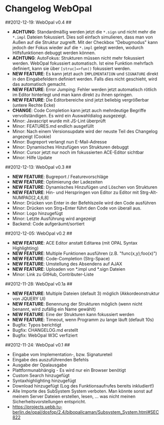 Changelog WebOpal
==================================

##2012-12-19: WebOpal v0.4 ##
- **ACHTUNG**: Standardmäßig werden jetzt die `*.sign` und nicht mehr die `*.impl` Dateien fokussiert. Dies soll einfach simulieren, dass man von Außen auf die Struktur zugreift. Mit der Checkbox "Debugmodus" kann jedoch der Fokus wieder auf die `*.impl` gelegt werden, wodurch Hilfsfunktionen debuggt werden können.
- **ACHTUNG**: AutoFokus: Strukturen müssen nicht mehr fokussiert werden. WebOpal fokussiert automatisch. Ist eine Funktion mehrfach definiert, kann sie über `[struc]=>fun()` fokussiert werden.
- **NEW FEATURE**: Es kann jetzt auch `IMPLEMENTATION` und `SIGNATURE` direkt in den Eingabefeldern definiert werden. Falls dies nicht geschieht, wird das automatisch gemacht.
- **NEW FEATURE**: Error Jumping: Fehler werden jetzt automatisch rötlich im Editor hinterlegt und man kann direkt zu ihnen springen.
- **NEW FEATURE**: Die Editorbereiche sind jetzt beliebig vergrößerbar (untere Rechte Ecke)
- **CHANGE**: Code Completion kann jetzt auch mehrdeutige Begriffe vervollständigen. Es wird ein Auswahldialog ausgezeigt.
- Minor: Javascript wurde mit JS-Lint überprüft
- Minor: FEATURES.md endlich ausgefüllt
- Minor: Nach einem Versionsupdate wird der neuste Teil des Changelog angezeigt (Cookie)
- Minor: Bugreport verlangt nun E-Mail-Adresse
- Minor: Dynamisches Hinzufügen von Strukturen debuggt
- Minor: Cursor jetzt nur noch im fokussierten ACE-Editor sichtbar
- Minor: Hilfe Update

##2012-12-13: WebOpal v0.3 ##
- **NEW FEATURE**: Bugreport / Featurevorschläge
- **NEW FEATURE**: Optimierung der Ladezeiten
- **NEW FEATURE**: Dynamisches Hinzufügen und Löschen von Strukturen
- **NEW FEATURE**: Hin- und Herspringen von Editor zu Editor mit Strg-Alt-NUMPAD[2,4,6,8]
- Minor: Drücken von Enter in der Befehlszeile wird den Code ausführen
- Minor: Drücken von Strg+Enter führt den Code von überall aus.
- Minor: Logo hinzugefügt
- Minor: Letzte Ausführung wird angezeigt
- Backend: Code aufgeräumt/sortiert

##2012-12-05: WebOpal v0.2 ##

- **NEW FEATURE**: ACE Editor anstatt Editarea (mit OPAL Syntax Highlighting)
- **NEW FEATURE**: Multiple Funktionen ausführen (z.B. "func(x,y);foo(x)")
- **NEW FEATURE**: Code-Completion (Strg-Space)
- **NEW FEATURE**: Umstellung des Absendens auf AJAX
- **NEW FEATURE**: Uploaden von *.impl und *.sign Dateien
- Minor: Link zu GitHub, Contributer-Liste

##2012-11-28: WebOpal v0.1a ##

- **NEW FEATURE**: Multiple Dateien (default 3) möglich (Akkordeonstruktur von JQUERY UI)
- **NEW FEATURE**: Benennung der Strukturen möglich (wenn nicht benannt, wird zufällig ein Name gewählt)
- **NEW FEATURE**: Eine der Strukturen kann fokussiert werden
- **NEW FEATURE**: Timeout, wenn Programm zu lange läuft (default 10s)
- Bugfix: Typos berichtigt
- Bugfix: CHANGELOG.md erstellt
- Bugfix: WebOpal W3C verfiziert

##2012-11-24: WebOpal v0.1 ##

- Eingabe vom Implementation-, bzw. Signatureteil
- Eingabe des auszuführenden Befehls
- Ausgabe der Opalausgabe
- Plattformunabhängig - Es wird nur ein Browser benötigt
- Custom Search hinzugefügt
- Syntaxhighlighting hinzugefügt
- Download hinzugefügt (Log des Funktionsaufrufes bereits inkludiert!)
- Alle Importe des SubSystem System verboten. Man könnte sonst auf meinem Server Dateien erstellen, lesen, ... was nicht meinen Sicherheitsvorstellungen entspricht.
- https://projects.uebb.tu-berlin.de/opal/dosfop/2.4/bibopalicaman/Subsystem_System.html#SEC822
